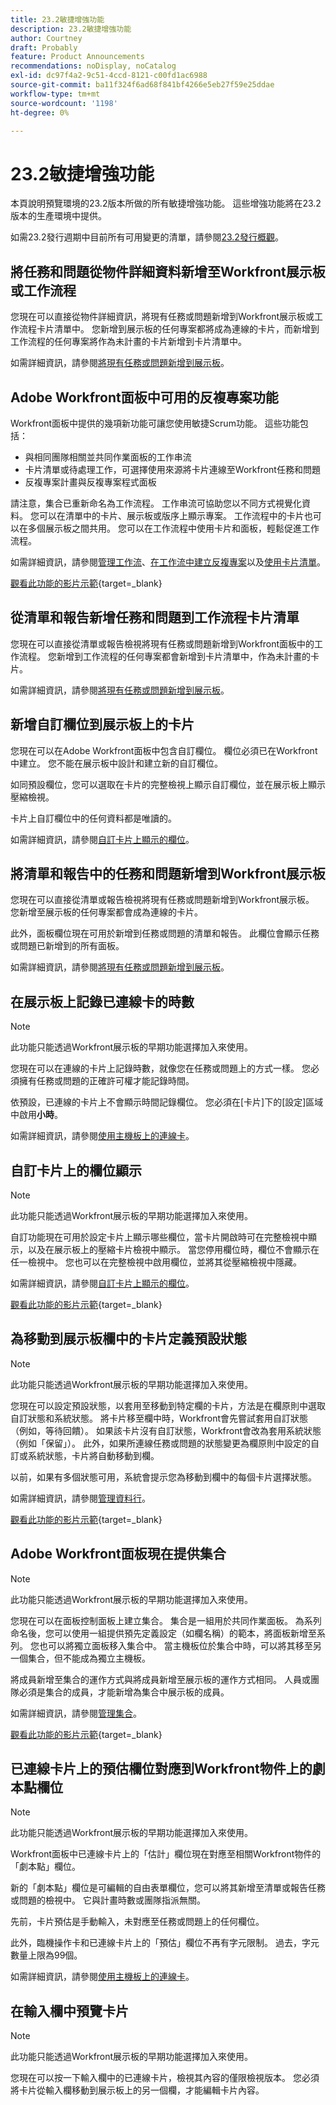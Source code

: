 ```yaml
---
title: 23.2敏捷增強功能
description: 23.2敏捷增強功能
author: Courtney
draft: Probably
feature: Product Announcements
recommendations: noDisplay, noCatalog
exl-id: dc97f4a2-9c51-4ccd-8121-c00fd1ac6988
source-git-commit: ba11f324f6ad68f841bf4266e5eb27f59e25ddae
workflow-type: tm+mt
source-wordcount: '1198'
ht-degree: 0%

---
```


# 23.2敏捷增強功能

本頁說明預覽環境的23.2版本所做的所有敏捷增強功能。 這些增強功能將在23.2版本的生產環境中提供。

如需23.2發行週期中目前所有可用變更的清單，請參閱[23.2發行概觀](/help/quicksilver/product-announcements/product-releases/23.2-release-activity/23-2-release-overview.md)。

## 將任務和問題從物件詳細資料新增至Workfront展示板或工作流程

您現在可以直接從物件詳細資訊，將現有任務或問題新增到Workfront展示板或工作流程卡片清單中。 您新增到展示板的任何專案都將成為連線的卡片，而新增到工作流程的任何專案將作為未計畫的卡片新增到卡片清單中。

如需詳細資訊，請參閱[將現有任務或問題新增到展示板](/help/quicksilver/agile/get-started-with-boards/add-card-from-list-to-board.md)。

## Adobe Workfront面板中可用的反複專案功能

Workfront面板中提供的幾項新功能可讓您使用敏捷Scrum功能。 這些功能包括：

* 與相同團隊相關並共同作業面板的工作串流
* 卡片清單或待處理工作，可選擇使用來源將卡片連線至Workfront任務和問題
* 反複專案計畫與反複專案程式面板

請注意，集合已重新命名為工作流程。 工作串流可協助您以不同方式視覺化資料。 您可以在清單中的卡片、展示板或版序上顯示專案。 工作流程中的卡片也可以在多個展示板之間共用。 您可以在工作流程中使用卡片和面板，輕鬆促進工作流程。

如需詳細資訊，請參閱[管理工作流](/help/quicksilver/agile/use-boards-agile-planning-tools/manage-collections.md)、[在工作流中建立反複專案](/help/quicksilver/agile/use-boards-agile-planning-tools/create-an-iteration-in-workstream.md)以及[使用卡片清單](/help/quicksilver/agile/use-boards-agile-planning-tools/use-card-list.md)。

[觀看此功能的影片示範](https://video.tv.adobe.com/v/3417059/){target=_blank}

## 從清單和報告新增任務和問題到工作流程卡片清單

您現在可以直接從清單或報告檢視將現有任務或問題新增到Workfront面板中的工作流程。 您新增到工作流程的任何專案都會新增到卡片清單中，作為未計畫的卡片。

如需詳細資訊，請參閱[將現有任務或問題新增到展示板](/help/quicksilver/agile/get-started-with-boards/add-card-from-list-to-board.md)。

## 新增自訂欄位到展示板上的卡片

您現在可以在Adobe Workfront面板中包含自訂欄位。 欄位必須已在Workfront中建立。 您不能在展示板中設計和建立新的自訂欄位。

如同預設欄位，您可以選取在卡片的完整檢視上顯示自訂欄位，並在展示板上顯示壓縮檢視。

卡片上自訂欄位中的任何資料都是唯讀的。

如需詳細資訊，請參閱[自訂卡片上顯示的欄位](/help/quicksilver/agile/get-started-with-boards/customize-fields-on-card.md)。

## 將清單和報告中的任務和問題新增到Workfront展示板

您現在可以直接從清單或報告檢視將現有任務或問題新增到Workfront展示板。 您新增至展示板的任何專案都會成為連線的卡片。

此外，面板欄位現在可用於新增到任務或問題的清單和報告。 此欄位會顯示任務或問題已新增到的所有面板。

如需詳細資訊，請參閱[將現有任務或問題新增到展示板](/help/quicksilver/agile/get-started-with-boards/add-card-from-list-to-board.md)。


## 在展示板上記錄已連線卡的時數

>[!NOTE]
>
>此功能只能透過Workfront展示板的早期功能選擇加入來使用。

您現在可以在連線的卡片上記錄時數，就像您在任務或問題上的方式一樣。 您必須擁有任務或問題的正確許可權才能記錄時間。

依預設，已連線的卡片上不會顯示時間記錄欄位。 您必須在[卡片]下的[設定]區域中啟用&#x200B;**小時**。

如需詳細資訊，請參閱[使用主機板上的連線卡](/help/quicksilver/agile/get-started-with-boards/connected-cards.md)。


## 自訂卡片上的欄位顯示

>[!NOTE]
>
>此功能只能透過Workfront展示板的早期功能選擇加入來使用。


自訂功能現在可用於設定卡片上顯示哪些欄位，當卡片開啟時可在完整檢視中顯示，以及在展示板上的壓縮卡片檢視中顯示。 當您停用欄位時，欄位不會顯示在任一檢視中。 您也可以在完整檢視中啟用欄位，並將其從壓縮檢視中隱藏。

如需詳細資訊，請參閱[自訂卡片上顯示的欄位](/help/quicksilver/agile/get-started-with-boards/customize-fields-on-card.md)。

[觀看此功能的影片示範](https://video.tv.adobe.com/v/3415710/){target=_blank}

## 為移動到展示板欄中的卡片定義預設狀態

>[!NOTE]
>
>此功能只能透過Workfront展示板的早期功能選擇加入來使用。

您現在可以設定預設狀態，以套用至移動到特定欄的卡片，方法是在欄原則中選取自訂狀態和系統狀態。 將卡片移至欄中時，Workfront會先嘗試套用自訂狀態（例如，等待回饋）。 如果該卡片沒有自訂狀態，Workfront會改為套用系統狀態（例如「保留」）。 此外，如果所連線任務或問題的狀態變更為欄原則中設定的自訂或系統狀態，卡片將自動移動到欄。

以前，如果有多個狀態可用，系統會提示您為移動到欄中的每個卡片選擇狀態。

如需詳細資訊，請參閱[管理資料行](/help/quicksilver/agile/get-started-with-boards/manage-board-columns.md)。

[觀看此功能的影片示範](https://video.tv.adobe.com/v/3415711/){target=_blank}

## Adobe Workfront面板現在提供集合

>[!NOTE]
>
>此功能只能透過Workfront展示板的早期功能選擇加入來使用。

您現在可以在面板控制面板上建立集合。 集合是一組用於共同作業面板。 為系列命名後，您可以使用一組提供預先定義設定（如欄名稱）的範本，將面板新增至系列。 您也可以將獨立面板移入集合中。 當主機板位於集合中時，可以將其移至另一個集合，但不能成為獨立主機板。

將成員新增至集合的運作方式與將成員新增至展示板的運作方式相同。 人員或團隊必須是集合的成員，才能新增為集合中展示板的成員。

如需詳細資訊，請參閱[管理集合](/help/quicksilver/agile/use-boards-agile-planning-tools/manage-collections.md)。

[觀看此功能的影片示範](https://video.tv.adobe.com/v/3415609/){target=_blank}

## 已連線卡片上的預估欄位對應到Workfront物件上的劇本點欄位

>[!NOTE]
>
>此功能只能透過Workfront展示板的早期功能選擇加入來使用。

Workfront面板中已連線卡片上的「估計」欄位現在對應至相關Workfront物件的「劇本點」欄位。

新的「劇本點」欄位是可編輯的自由表單欄位，您可以將其新增至清單或報告任務或問題的檢視中。 它與計畫時數或團隊指派無關。

先前，卡片預估是手動輸入，未對應至任務或問題上的任何欄位。

此外，臨機操作卡和已連線卡片上的「預估」欄位不再有字元限制。 過去，字元數量上限為99個。

如需詳細資訊，請參閱[使用主機板上的連線卡](/help/quicksilver/agile/get-started-with-boards/connected-cards.md)。

## 在輸入欄中預覽卡片

>[!NOTE]
>
>此功能只能透過Workfront展示板的早期功能選擇加入來使用。

您現在可以按一下輸入欄中的已連線卡片，檢視其內容的僅限檢視版本。 您必須將卡片從輸入欄移動到展示板上的另一個欄，才能編輯卡片內容。
